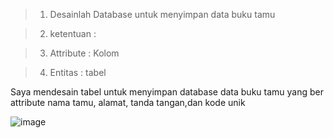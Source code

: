 >1. Desainlah Database untuk menyimpan data buku tamu

>2. ketentuan :

>3. Attribute : Kolom

>4. Entitas : tabel

Saya mendesain tabel untuk menyimpan database data buku tamu yang ber attribute nama tamu, alamat, tanda tangan,dan kode unik


![image](https://github.com/dhafimuammar/TUGAS-PRAKTIKUM/assets/160202301/50af4e4e-dd08-4c6d-a8d3-7cb8cb161e48)

